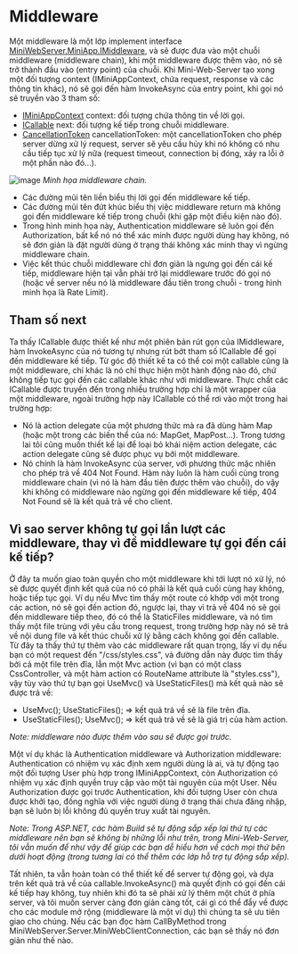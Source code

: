 ﻿# Middleware

Một middleware là một lớp implement interface [MiniWebServer.MiniApp.IMiddleware](https://github.com/daohainam/mini-web-server/blob/master/MiniWebServer.MiniApp/IMiddleware.cs), và sẽ được đưa vào một chuỗi middleware (middleware chain), khi một middleware được thêm vào, nó sẽ trở thành đầu vào (entry point) của chuỗi.
Khi Mini-Web-Server tạo xong một đối tượng context (IMiniAppContext, chứa request, response và các thông tin khác), nó sẽ gọi đến hàm InvokeAsync của entry point, khi gọi nó sẽ truyền vào 3 tham số:
- [IMiniAppContext](https://github.com/daohainam/mini-web-server/blob/master/MiniWebServer.MiniApp/IMiniAppContext.cs) context: đối tượng chứa thông tin về lời gọi.
- [ICallable](https://github.com/daohainam/mini-web-server/blob/master/MiniWebServer.MiniApp/ICallable.cs) next: đối tượng kế tiếp trong chuỗi middleware. 
- [CancellationToken](https://learn.microsoft.com/en-us/dotnet/api/system.threading.cancellationtoken?view=net-7.0) cancellationToken: một cancellationToken cho phép server dừng xử lý request, server sẽ yêu cầu hủy khi nó không có nhu cầu tiếp tục xử lý nữa (request timeout, connection bị đóng, xảy ra lỗi ở một phần nào đó...).

![image](https://github.com/daohainam/mini-web-server/assets/11513104/6e6ba02f-c0c8-42dd-a3b1-ec23e7b933cb)
_Minh họa middleware chain._
- Các đường mũi tên liền biểu thị lời gọi đến middleware kế tiếp.
- Các đường mũi tên đứt khúc biểu thị việc middleware return mà không gọi đến middleware kế tiếp trong chuỗi (khi gặp một điều kiện nào đó). 
- Trong hình minh họa này, Authentication middleware sẽ luôn gọi đến Authorization, bất kể nó nó thể xác minh được người dùng hay không, nó sẽ đơn giản là đặt người dùng ở trạng thái không xác minh thay vì ngừng middleware chain.
- Việc kết thúc chuỗi middleware chỉ đơn giản là ngưng gọi đến cái kế tiếp, middleware hiện tại vẫn phải trở lại middleware trước đó gọi nó (hoặc về server nếu nó là middleware đầu tiên trong chuỗi - trong hình minh họa là Rate Limit).

## Tham số next
Ta thấy ICallable được thiết kế như một phiên bản rút gọn của IMiddleware, hàm InvokeAsync của nó tương tự nhưng rút bớt tham số ICallable để gọi đến middleware kế tiếp. Từ góc độ thiết kế ta có thể coi một callable cũng là một middleware, chỉ khác là nó chỉ thực hiện một hành động nào đó, chứ không tiếp tục gọi đến các callable khác như với middleware. 
Thực chất các ICallable được truyền đến trong nhiều trường hợp chỉ là một wrapper của một middleware, ngoài trường hợp này ICallable có thể rơi vào một trong hai trường hợp:
- Nó là action delegate của một phương thức mà ra đã dùng hàm Map (hoặc một trong các biến thể của nó: MapGet, MapPost...). Trong tương lai tôi cũng muốn thiết kế lại để loại bỏ khái niệm action delegate, các action delegate cũng sẽ được phục vụ bởi một middleware.
- Nó chính là hàm InvokeAsync của server, với phương thức mặc nhiên cho phép trả về 404 Not Found. Hàm này luôn là hàm cuối cùng trong middleware chain (vì nó là hàm đầu tiên được thêm vào chuỗi), do vậy khi không có middleware nào ngừng gọi đến middleware kế tiếp, 404 Not Found sẽ là kết quả trả về cho client.

## Vì sao server không tự gọi lần lượt các middleware, thay vì để middleware tự gọi đến cái kế tiếp?
Ở đây ta muốn giao toàn quyền cho một middleware khi tới lượt nó xử lý, nó sẽ được quyết định kết quả của nó có phải là kết quả cuối cùng hay không, hoặc tiếp tục gọi.
Ví dụ nếu Mvc tìm thấy một route có khớp với một trong các action, nó sẽ gọi đến action đó, ngược lại, thay vì trả về 404 nó sẽ gọi đến middleware tiếp theo, đó có thể là StaticFiles middleware, và nó tìm thấy một file trùng với yêu cầu trong request, trong trường hợp này nó sẽ trả về nội dung file và kết thúc chuỗi xử lý bằng cách không gọi đến callable.
Từ đây ta thấy thứ tự thêm vào các middleware rất quan trọng, lấy ví dụ nếu bạn có một request đến "/css/styles.css", và đường dẫn này được tìm thấy bởi cả một file trên đĩa, lẫn một Mvc action (vì bạn có một class CssController, và một hàm action có RouteName attribute là "styles.css"), vậy tùy vào thứ tự bạn gọi UseMvc() và UseStaticFiles() mà kết quả nào sẽ được trả về:
- UseMvc(); UseStaticFiles(); => kết quả trả về sẽ là file trên đĩa.
- UseStaticFiles(); UseMvc(); => kết quả trả về sẽ là giá trị của hàm action.

_Note: middleware nào được thêm vào sau sẽ được gọi trước._

Một ví dụ khác là Authentication middleware và Authorization middleware: Authentication có nhiệm vụ xác định xem người dùng là ai, và tự động tạo một đối tượng User phù hợp trong IMiniAppContext, còn Authorization có nhiệm vụ xác định quyền truy cập vào một tài nguyên của một User. Nếu Authorization được gọi trước Authentication, khi đối tượng User còn chưa được khởi tạo, đồng nghĩa với việc người dùng ở trạng thái chưa đăng nhập, bạn sẽ luôn bị lỗi không đủ quyền truy xuất tài nguyên.

_Note: Trong ASP.NET, các hàm Build sẽ tự động sắp xếp lại thứ tự các middleware nên bạn sẽ không bị những lỗi như trên, trong Mini-Web-Server, tôi vẫn muốn để như vậy để giúp các bạn dễ hiểu hơn về cách mọi thứ bên dưới hoạt động (trong tương lai có thể thêm các lớp hỗ trợ tự động sắp xếp)._

Tất nhiên, ta vẫn hoàn toàn có thể thiết kế để server tự động gọi, và dựa trên kết quả trả về của callable.InvokeAsync() mà quyết định có gọi đến cái kế tiếp hay không, tuy nhiên khi đó ta sẽ phải xử lý thêm một chút ở phía server, và tôi muốn server càng đơn giản càng tốt, cái gì có thể đẩy về được cho các module mở rộng (middleware là một ví dụ) thì chúng ta sẽ ưu tiên giao cho chúng. Nếu các bạn đọc hàm CallByMethod trong MiniWebServer.Server.MiniWebClientConnection, các bạn sẽ thấy nó đơn giản như thế nào.

